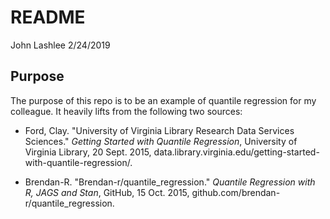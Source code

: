 README
================
John Lashlee
2/24/2019

Purpose
-------

The purpose of this repo is to be an example of quantile regression for my colleague. It heavily lifts from the following two sources:

-   Ford, Clay. "University of Virginia Library Research Data Services Sciences." *Getting Started with Quantile Regression*, University of Virginia Library, 20 Sept. 2015, data.library.virginia.edu/getting-started-with-quantile-regression/.

-   Brendan-R. "Brendan-r/quantile\_regression." *Quantile Regression with R, JAGS and Stan*, GitHub, 15 Oct. 2015, github.com/brendan-r/quantile\_regression.
